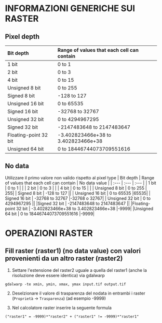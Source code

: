 # INFORMAZIONI GENERICHE SUI RASTER
## Pixel depth

| Bit depth      | Range of values that each cell can contain |
| :---        | :---        |
| 1 bit      | 0 to 1       |
| 2 bit   | 0 to 3        |
| 4 bit   | 0 to 15        |
| Unsigned 8 bit   | 0 to 255        |
| Signed 8 bit  | -128 to 127        |
| Unsigned 16 bit   | 0 to 65535        |
| Signed 16 bit   | -32768 to 32767        |
| Unsigned 32 bit   | 0 to 4294967295        |
|Signed 32 bit   | -2147483648 to 2147483647        |
|Floating-point 32 bit  | -3.402823466e+38 to 3.402823466e+38        |
|Unsigned 64 bit   | 0 to 18446744073709551616        |

## No data
Utilizzare il primo valore non valido rispetto al pixel type
| Bit depth      | Range of values that each cell can contain | No data value |
| :---        | :---        | :---        |
| 1 bit      | 0 to 1       | |
| 2 bit   | 0 to 3        | |
| 4 bit   | 0 to 15        | |
| Unsigned 8 bit   | 0 to 255        | 255|
| Signed 8 bit  | -128 to 127        ||
| Unsigned 16 bit   | 0 to 65535        |65535|
| Signed 16 bit   | -32768 to 32767        |-32768 o 32767|
| Unsigned 32 bit   | 0 to 4294967295        ||
|Signed 32 bit   | -2147483648 to 2147483647        ||
|Floating-point 32 bit  | -3.402823466e+38 to 3.402823466e+38        |-9999|
|Unsigned 64 bit   | 0 to 18446744073709551616        |-9999|


# OPERAZIONI RASTER
## Fill raster (raster1) (no data value) con valori provenienti da un altro raster (raster2)
1) Settare l'estensione del raster2 uguale a quella del raster1 (anche la risoluzione deve essere identica) via gdalwarp

```
gdalwarp -te xmin, ymin, xmax, ymax input.tif output.tif
```

2) Deselzionare il valore di trasparenza del nodata in entrambi i raster (`Proprietà` -> `Trasparenza`) (ad esempio -9999)

3) Nel calcolatore raster inserire la seguente formula
```
("raster1" = -9999)*"raster2" + ("raster1" != -9999)*"raster1"
```
